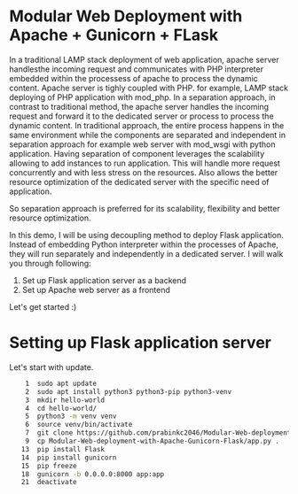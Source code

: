 # Modular Web Deployment with Apache + Gunicorn + FLask

In a traditional LAMP stack deployment of web application, apache server handlesthe incoming request and communicates with PHP interpreter embedded within the processess of apache to process the dynamic content. Apache server is tighly coupled with PHP. for example, LAMP stack deploying of PHP application with mod_php.
In a separation approach, in contrast to traditional method, the apache server handles the incoming request and forward it to the dedicated server or process to process the dynamic content. In traditional approach, the entire process happens in the same environment while the components are separated and independent in separation approach for example web server with mod_wsgi with python application. Having separation of component leverages the scalability allowing to add instances to run application. This will handle more request concurrently and with less stress on the resources. Also allows the better resource optimization of the dedicated server with the specific need of application.

So separation approach is preferred for its scalability, flexibility and better resource optimization.

In this demo,
I will be using decoupling method to deploy Flask application. Instead of embedding Python interpreter within the processes of Apache, they will run separately and independently in a dedicated server. I will walk you through following:
1. Set up Flask application server as a backend 
2. Set up Apache web server as a frontend

Let's get started :)

# Setting up Flask application server
Let's start with update.

```bash
    1  sudo apt update
    2  sudo apt install python3 python3-pip python3-venv
    3  mkdir hello-world
    4  cd hello-world/
    5  python3 -m venv venv
    6  source venv/bin/activate
    7  git clone https://github.com/prabinkc2046/Modular-Web-deployment-with-Apache-Gunicorn-Flask.git
    9  cp Modular-Web-deployment-with-Apache-Gunicorn-Flask/app.py .
   13  pip install Flask
   14  pip install gunicorn
   15  pip freeze
   18  gunicorn -b 0.0.0.0:8000 app:app
   21  deactivate 
```




